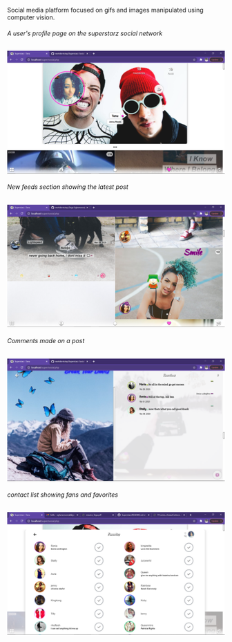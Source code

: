 Social media platform focused on gifs and images manipulated using computer vision.


<h6 style="font-weight:normal">A user's profile page on the superstarz social network</h6>
<img src="shots/Screenshot%20(1614).png" width=600 >




<h6 style="font-weight:normal">New feeds section showing the latest post</h6>
<img src="shots/Screenshot%20(1624).png" width=600 >


<h6 style="font-weight:normal">Comments made on a post</h6>
<img src="shots/Screenshot%20(1619).png" width=600 >




<h6 style="font-weight:normal"> contact list showing fans and favorites</h6>
<img src="shots/Screenshot%20(1622).png" width=600 >



